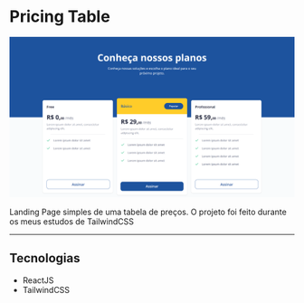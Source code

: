 # Pricing Table

![Home Screenshot](./public/screenshot.png)

Landing Page simples de uma tabela de preços. O projeto foi feito durante os meus estudos de TailwindCSS

---

## Tecnologias

- ReactJS
- TailwindCSS
